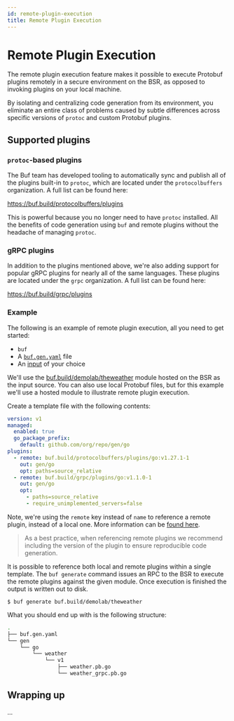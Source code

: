 ```yaml
---
id: remote-plugin-execution
title: Remote Plugin Execution
---
```


# Remote Plugin Execution

The remote plugin execution feature makes it possible to execute Protobuf plugins remotely in a secure environment on the BSR, as opposed to invoking plugins on your local machine.

By isolating and centralizing code generation from its environment, you eliminate an entire class of problems caused by subtle differences across specific versions of `protoc` and custom Protobuf plugins.

## Supported plugins

### `protoc`-based plugins

The Buf team has developed tooling to automatically sync and publish all of the plugins built-in to `protoc`, which are located under the `protocolbuffers` organization. A full list can be found here:

https://buf.build/protocolbuffers/plugins

This is powerful because you no longer need to have `protoc` installed. All the benefits of code generation using `buf` and remote plugins without the headache of managing `protoc`.

### gRPC plugins

In addition to the plugins mentioned above, we're also adding support for popular gRPC plugins for nearly all of the same languages. These plugins are located under the `grpc` organization. A full list can be found here:

https://buf.build/grpc/plugins

### Example

The following is an example of remote plugin execution, all you need to get started:

- `buf`
- A [`buf.gen.yaml`](../../configuration/v1/buf-gen-yaml.md) file 
- An [input](../../reference/inputs.md) of your choice

We'll use the [buf.build/demolab/theweather](https://buf.build/demolab/theweather) module hosted on the BSR as the input source. You can also use local Protobuf files, but for this example we'll use a hosted module to illustrate remote plugin execution.

Create a template file with the following contents: 

```yaml title=buf.gen.yaml
version: v1
managed:
  enabled: true
  go_package_prefix:
    default: github.com/org/repo/gen/go
plugins:
  - remote: buf.build/protocolbuffers/plugins/go:v1.27.1-1
    out: gen/go
    opt: paths=source_relative
  - remote: buf.build/grpc/plugins/go:v1.1.0-1
    out: gen/go
    opt:
      - paths=source_relative
      - require_unimplemented_servers=false
```

Note, we're using the `remote` key instead of `name` to reference a remote plugin, instead of a local one. More information can be [found here](https://docs.buf.build/configuration/v1/buf-gen-yaml#name-or-remote).

> As a best practice, when referencing remote plugins we recommend including the version of the plugin to ensure reproducible code generation.

It is possible to reference both local and remote plugins within a single template. The `buf generate` command issues an RPC to the BSR to execute the remote plugins against the given module. Once execution is finished the output is written out to disk.

```terminal
$ buf generate buf.build/demolab/theweather
```

What you should end up with is the following structure:

```bash
.
├── buf.gen.yaml
└── gen
    └── go
        └── weather
            └── v1
                ├── weather.pb.go
                └── weather_grpc.pb.go
```

## Wrapping up

...
